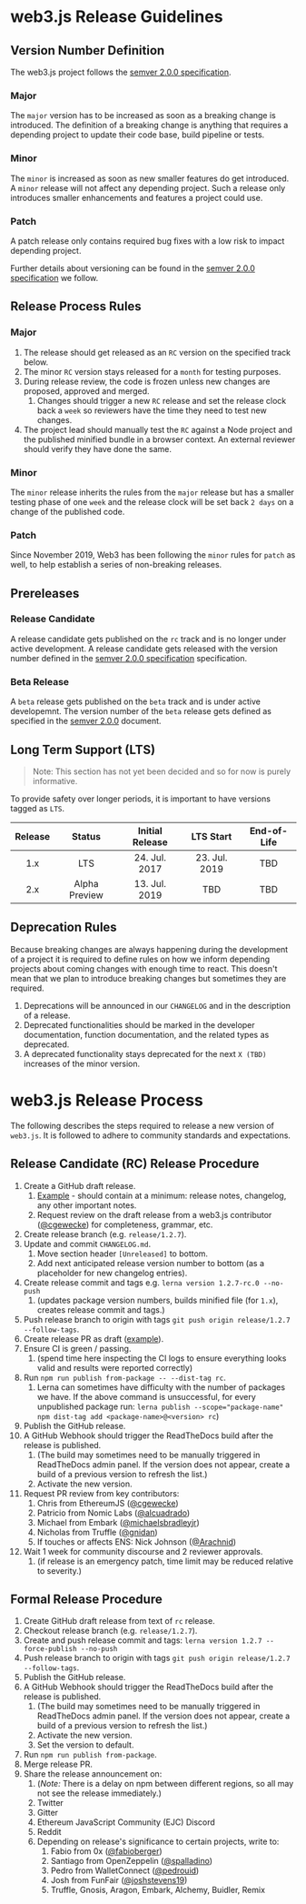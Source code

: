 # web3.js Release Guidelines

## Version Number Definition

The web3.js project follows the [semver 2.0.0 specification](https://semver.org/).

### Major

The `major` version has to be increased as soon as a breaking change is introduced. The definition of a breaking change is anything that requires a depending project to update their code base, build pipeline or tests.

### Minor

The `minor` is increased as soon as new smaller features do get introduced. A `minor` release will not affect any depending project. Such a release only introduces smaller enhancements and features a project could use.

### Patch

A patch release only contains required bug fixes with a low risk to impact depending project.

Further details about versioning can be found in the [semver 2.0.0 specification](https://semver.org/) we follow.

## Release Process Rules

### Major

1.  The release should get released as an `RC` version on the specified track below.
1.  The minor `RC` version stays released for a `month` for testing purposes.
1.  During release review, the code is frozen unless new changes are proposed, approved and merged.
    1.  Changes should trigger a new `RC` release and set the release clock back a `week` so reviewers have the time they need to test new changes.
1.  The project lead should manually test the `RC` against a Node project and the published
    minified bundle in a browser context. An external reviewer should verify they have done the same.

### Minor

The `minor` release inherits the rules from the `major` release but has a smaller testing phase of one `week` and the release clock will be set back `2 days` on a change of the published code.

### Patch

Since November 2019, Web3 has been following the `minor` rules for `patch` as well, to help establish a series of non-breaking releases.

## Prereleases

### Release Candidate

A release candidate gets published on the `rc` track and is no longer under active development. A release candidate gets released with the version number defined in the [semver 2.0.0 specification](https://semver.org/) specification.

### Beta Release

A `beta` release gets published on the `beta` track and is under active developemnt. The version number of the `beta` release gets defined as specified in the [semver 2.0.0](https://semver.org/) document.

## Long Term Support (LTS)

> Note: This section has not yet been decided and so for now is purely informative.

To provide safety over longer periods, it is important to have versions tagged as `LTS`.

| Release |    Status     | Initial Release |   LTS Start   | End-of-Life |
| :-----: | :-----------: | :-------------: | :-----------: | :---------: |
|   1.x   |      LTS      |  24. Jul. 2017  | 23. Jul. 2019 |     TBD     |
|   2.x   | Alpha Preview |  13. Jul. 2019  |      TBD      |     TBD     |

## Deprecation Rules

Because breaking changes are always happening during the development of a project it is required to define rules on how we inform depending projects about coming changes with enough time to react. This doesn't mean that we plan to introduce breaking changes but sometimes they are required.

1.  Deprecations will be announced in our `CHANGELOG` and in the description of a release.
2.  Deprecated functionalities should be marked in the developer documentation, function documentation, and the related types as deprecated.
3.  A deprecated functionality stays deprecated for the next `X (TBD)` increases of the minor version.

# web3.js Release Process

The following describes the steps required to release a new version of `web3.js`. It is followed to adhere to community standards and expectations.

## Release Candidate (RC) Release Procedure

1.  Create a GitHub draft release.
    1.  [Example](https://github.com/redbud-hk/web3.js/releases/tag/v1.2.7-rc.0) - should contain at a minimum: release notes, changelog, any other important notes.
    1.  Request review on the draft release from a web3.js contributor ([@cgewecke](https://github.com/cgewecke)) for completeness, grammar, etc.
1.  Create release branch (e.g. `release/1.2.7`).
1.  Update and commit `CHANGELOG.md`.
    1.  Move section header `[Unreleased]` to bottom.
    1.  Add next anticipated release version number to bottom (as a placeholder for new changelog entries).
1.  Create release commit and tags e.g. `lerna version 1.2.7-rc.0 --no-push`
    1.  (updates package version numbers, builds minified file (for `1.x`), creates release commit and tags.)
1.  Push release branch to origin with tags `git push origin release/1.2.7 --follow-tags`.
1.  Create release PR as draft ([example](https://github.com/redbud-hk/web3.js/pull/3351)).
1.  Ensure CI is green / passing.
    1.  (spend time here inspecting the CI logs to ensure everything looks valid and results were reported correctly)
1.  Run `npm run publish from-package -- --dist-tag rc`.
    1. Lerna can sometimes have difficulty with the number of packages we have. If the above command is unsuccessful, for every unpublished package run: `lerna publish --scope="package-name"` `npm dist-tag add <package-name>@<version> rc`)
1.  Publish the GitHub release.
1.  A GitHub Webhook should trigger the ReadTheDocs build after the release is published.
    1.  (The build may sometimes need to be manually triggered in ReadTheDocs admin panel. If the version does not appear, create a build of a previous version to refresh the list.)
    1.  Activate the new version.
1.  Request PR review from key contributors:
    1.  Chris from EthereumJS ([@cgewecke](https://github.com/cgewecke))
    1.  Patricio from Nomic Labs ([@alcuadrado](https://github.com/alcuadrado))
    1.  Michael from Embark ([@michaelsbradleyjr](https://github.com/michaelsbradleyjr))
    1.  Nicholas from Truffle ([@gnidan](https://github.com/gnidan))
    1.  If touches or affects ENS: Nick Johnson ([@Arachnid](https://github.com/Arachnid))
1.  Wait 1 week for community discourse and 2 reviewer approvals.
    1.  (if release is an emergency patch, time limit may be reduced relative to severity.)

## Formal Release Procedure

1.  Create GitHub draft release from text of `rc` release.
1.  Checkout release branch (e.g. `release/1.2.7`).
1.  Create and push release commit and tags: `lerna version 1.2.7 --force-publish --no-push`
1.  Push release branch to origin with tags `git push origin release/1.2.7 --follow-tags`.
1.  Publish the GitHub release.
1.  A GitHub Webhook should trigger the ReadTheDocs build after the release is published.
    1.  (The build may sometimes need to be manually triggered in ReadTheDocs admin panel. If the version does not appear, create a build of a previous version to refresh the list.)
    1.  Activate the new version.
    1.  Set the version to default.
1.  Run `npm run publish from-package`.
1.  Merge release PR.
1.  Share the release announcement on:
    1.  (_Note:_ There is a delay on npm between different regions, so all may not see the release immediately.)
    1.  Twitter
    1.  Gitter
    1.  Ethereum JavaScript Community (EJC) Discord
    1.  Reddit
    1.  Depending on release's significance to certain projects, write to:
        1.  Fabio from 0x ([@fabioberger](https://github.com/fabioberger))
        1.  Santiago from OpenZeppelin ([@spalladino](https://github.com/spalladino))
        1.  Pedro from WalletConnect ([@pedrouid](https://github.com/pedrouid))
        1.  Josh from FunFair ([@joshstevens19](https://github.com/joshstevens19))
        1.  Truffle, Gnosis, Aragon, Embark, Alchemy, Buidler, Remix
